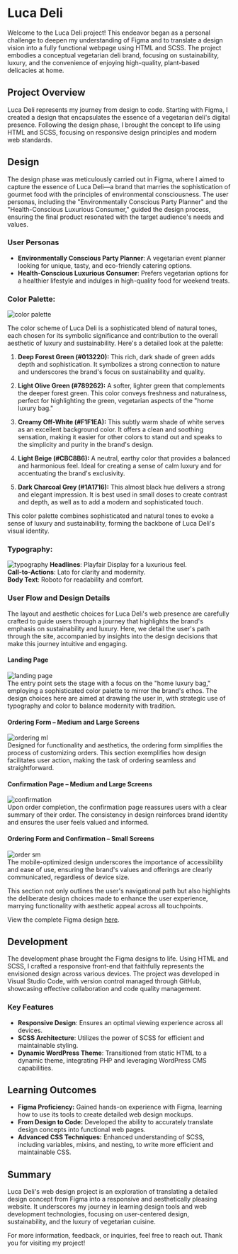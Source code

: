 # Luca Deli

Welcome to the Luca Deli project! This endeavor began as a personal challenge to deepen my understanding of Figma and to translate a design vision into a fully functional webpage using HTML and SCSS. The project embodies a conceptual vegetarian deli brand, focusing on sustainability, luxury, and the convenience of enjoying high-quality, plant-based delicacies at home.

## Project Overview

Luca Deli represents my journey from design to code. Starting with Figma, I created a design that encapsulates the essence of a vegetarian deli's digital presence. Following the design phase, I brought the concept to life using HTML and SCSS, focusing on responsive design principles and modern web standards.

## Design

The design phase was meticulously carried out in Figma, where I aimed to capture the essence of Luca Deli—a brand that marries the sophistication of gourmet food with the principles of environmental consciousness. The user personas, including the "Environmentally Conscious Party Planner" and the "Health-Conscious Luxurious Consumer," guided the design process, ensuring the final product resonated with the target audience's needs and values.

### User Personas

- **Environmentally Conscious Party Planner**: A vegetarian event planner looking for unique, tasty, and eco-friendly catering options.
- **Health-Conscious Luxurious Consumer**: Prefers vegetarian options for a healthier lifestyle and indulges in high-quality food for weekend treats.

### Color Palette:

![color palette](/assets/images/doc/color-scheme.jpg)

The color scheme of Luca Deli is a sophisticated blend of natural tones, each chosen for its symbolic significance and contribution to the overall aesthetic of luxury and sustainability. Here's a detailed look at the palette:

1. **Deep Forest Green (#013220):** This rich, dark shade of green adds depth and sophistication. It symbolizes a strong connection to nature and underscores the brand's focus on sustainability and quality.

2. **Light Olive Green (#789262):** A softer, lighter green that complements the deeper forest green. This color conveys freshness and naturalness, perfect for highlighting the green, vegetarian aspects of the "home luxury bag."

3. **Creamy Off-White (#F1F1EA):** This subtly warm shade of white serves as an excellent background color. It offers a clean and soothing sensation, making it easier for other colors to stand out and speaks to the simplicity and purity in the brand's design.

4. **Light Beige (#CBC8B6):** A neutral, earthy color that provides a balanced and harmonious feel. Ideal for creating a sense of calm luxury and for accentuating the brand's exclusivity.

5. **Dark Charcoal Grey (#1A1716):** This almost black hue delivers a strong and elegant impression. It is best used in small doses to create contrast and depth, as well as to add a modern and sophisticated touch.

This color palette combines sophisticated and natural tones to evoke a sense of luxury and sustainability, forming the backbone of Luca Deli's visual identity.

### Typography:

![typography](/assets/images/doc/fonts.png)
**Headlines**: Playfair Display for a luxurious feel.<br>
**Call-to-Actions**: Lato for clarity and modernity.<br>
**Body Text**: Roboto for readability and comfort.

### User Flow and Design Details

The layout and aesthetic choices for Luca Deli's web presence are carefully crafted to guide users through a journey that highlights the brand's emphasis on sustainability and luxury. Here, we detail the user's path through the site, accompanied by insights into the design decisions that make this journey intuitive and engaging.

#### Landing Page

![landing page](/assets/images/doc/landingpage.png)<br>
The entry point sets the stage with a focus on the "home luxury bag," employing a sophisticated color palette to mirror the brand's ethos. The design choices here are aimed at drawing the user in, with strategic use of typography and color to balance modernity with tradition.

#### Ordering Form – Medium and Large Screens

![ordering ml](/assets/images/doc/booking.png)<br>
Designed for functionality and aesthetics, the ordering form simplifies the process of customizing orders. This section exemplifies how design facilitates user action, making the task of ordering seamless and straightforward.

#### Confirmation Page – Medium and Large Screens

![confirmation](/assets/images/doc/confirm.png)<br>
Upon order completion, the confirmation page reassures users with a clear summary of their order. The consistency in design reinforces brand identity and ensures the user feels valued and informed.

#### Ordering Form and Confirmation – Small Screens

![order sm](/assets/images/doc/confirm-mobile.png)<br>
The mobile-optimized design underscores the importance of accessibility and ease of use, ensuring the brand's values and offerings are clearly communicated, regardless of device size.

This section not only outlines the user's navigational path but also highlights the deliberate design choices made to enhance the user experience, marrying functionality with aesthetic appeal across all touchpoints.

View the complete Figma design [here](https://www.figma.com/file/8UQXTDyFDgVEoU50DqRkoe/Luca-Deli).

## Development

The development phase brought the Figma designs to life. Using HTML and SCSS, I crafted a responsive front-end that faithfully represents the envisioned design across various devices. The project was developed in Visual Studio Code, with version control managed through GitHub, showcasing effective collaboration and code quality management.

### Key Features

- **Responsive Design**: Ensures an optimal viewing experience across all devices.
- **SCSS Architecture**: Utilizes the power of SCSS for efficient and maintainable styling.
- **Dynamic WordPress Theme**: Transitioned from static HTML to a dynamic theme, integrating PHP and leveraging WordPress CMS capabilities.

## Learning Outcomes

- **Figma Proficiency:** Gained hands-on experience with Figma, learning how to use its tools to create detailed web design mockups.
- **From Design to Code:** Developed the ability to accurately translate design concepts into functional web pages.
- **Advanced CSS Techniques:** Enhanced understanding of SCSS, including variables, mixins, and nesting, to write more efficient and maintainable CSS.

## Summary

Luca Deli's web design project is an exploration of translating a detailed design concept from Figma into a responsive and aesthetically pleasing website. It underscores my journey in learning design tools and web development technologies, focusing on user-centered design, sustainability, and the luxury of vegetarian cuisine.

For more information, feedback, or inquiries, feel free to reach out. Thank you for visiting my project!
